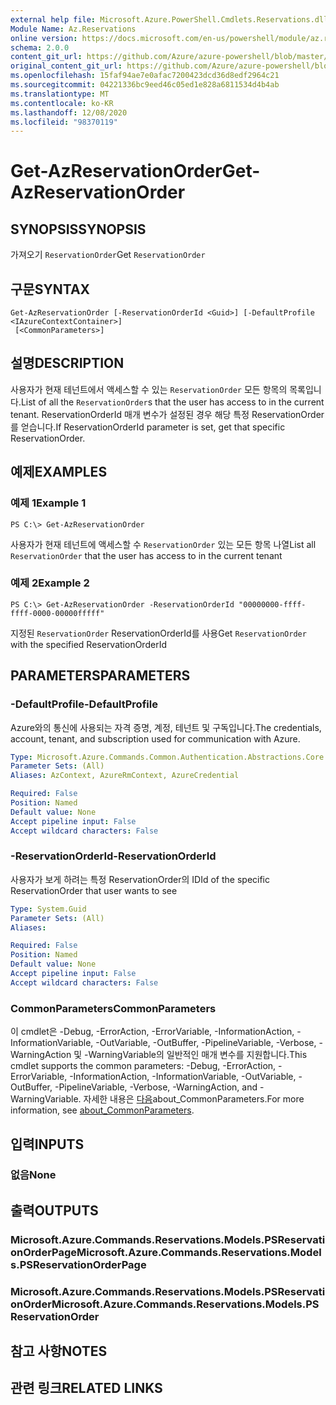 ```yaml
---
external help file: Microsoft.Azure.PowerShell.Cmdlets.Reservations.dll-Help.xml
Module Name: Az.Reservations
online version: https://docs.microsoft.com/en-us/powershell/module/az.reservations/get-azreservationorder
schema: 2.0.0
content_git_url: https://github.com/Azure/azure-powershell/blob/master/src/Reservations/Reservations/help/Get-AzReservationOrder.md
original_content_git_url: https://github.com/Azure/azure-powershell/blob/master/src/Reservations/Reservations/help/Get-AzReservationOrder.md
ms.openlocfilehash: 15faf94ae7e0afac7200423dcd36d8edf2964c21
ms.sourcegitcommit: 04221336bc9eed46c05ed1e828a6811534d4b4ab
ms.translationtype: MT
ms.contentlocale: ko-KR
ms.lasthandoff: 12/08/2020
ms.locfileid: "98370119"
---
```

# <span data-ttu-id="f6df9-101">Get-AzReservationOrder</span><span class="sxs-lookup"><span data-stu-id="f6df9-101">Get-AzReservationOrder</span></span>

## <span data-ttu-id="f6df9-102">SYNOPSIS</span><span class="sxs-lookup"><span data-stu-id="f6df9-102">SYNOPSIS</span></span>
<span data-ttu-id="f6df9-103">가져오기 `ReservationOrder`</span><span class="sxs-lookup"><span data-stu-id="f6df9-103">Get `ReservationOrder`</span></span>

## <span data-ttu-id="f6df9-104">구문</span><span class="sxs-lookup"><span data-stu-id="f6df9-104">SYNTAX</span></span>

```
Get-AzReservationOrder [-ReservationOrderId <Guid>] [-DefaultProfile <IAzureContextContainer>]
 [<CommonParameters>]
```

## <span data-ttu-id="f6df9-105">설명</span><span class="sxs-lookup"><span data-stu-id="f6df9-105">DESCRIPTION</span></span>
<span data-ttu-id="f6df9-106">사용자가 현재 테넌트에서 액세스할 수 있는 `ReservationOrder` 모든 항목의 목록입니다.</span><span class="sxs-lookup"><span data-stu-id="f6df9-106">List of all the `ReservationOrder`s that the user has access to in the current tenant.</span></span> <span data-ttu-id="f6df9-107">ReservationOrderId 매개 변수가 설정된 경우 해당 특정 ReservationOrder를 얻습니다.</span><span class="sxs-lookup"><span data-stu-id="f6df9-107">If ReservationOrderId parameter is set, get that specific ReservationOrder.</span></span>

## <span data-ttu-id="f6df9-108">예제</span><span class="sxs-lookup"><span data-stu-id="f6df9-108">EXAMPLES</span></span>

### <span data-ttu-id="f6df9-109">예제 1</span><span class="sxs-lookup"><span data-stu-id="f6df9-109">Example 1</span></span>
```
PS C:\> Get-AzReservationOrder
```

<span data-ttu-id="f6df9-110">사용자가 현재 테넌트에 액세스할 수 `ReservationOrder` 있는 모든 항목 나열</span><span class="sxs-lookup"><span data-stu-id="f6df9-110">List all `ReservationOrder` that the user has access to in the current tenant</span></span>

### <span data-ttu-id="f6df9-111">예제 2</span><span class="sxs-lookup"><span data-stu-id="f6df9-111">Example 2</span></span>
```
PS C:\> Get-AzReservationOrder -ReservationOrderId "00000000-ffff-ffff-0000-00000fffff"
```

<span data-ttu-id="f6df9-112">지정된 `ReservationOrder` ReservationOrderId를 사용</span><span class="sxs-lookup"><span data-stu-id="f6df9-112">Get `ReservationOrder` with the specified ReservationOrderId</span></span>

## <span data-ttu-id="f6df9-113">PARAMETERS</span><span class="sxs-lookup"><span data-stu-id="f6df9-113">PARAMETERS</span></span>

### <span data-ttu-id="f6df9-114">-DefaultProfile</span><span class="sxs-lookup"><span data-stu-id="f6df9-114">-DefaultProfile</span></span>
<span data-ttu-id="f6df9-115">Azure와의 통신에 사용되는 자격 증명, 계정, 테넌트 및 구독입니다.</span><span class="sxs-lookup"><span data-stu-id="f6df9-115">The credentials, account, tenant, and subscription used for communication with Azure.</span></span>

```yaml
Type: Microsoft.Azure.Commands.Common.Authentication.Abstractions.Core.IAzureContextContainer
Parameter Sets: (All)
Aliases: AzContext, AzureRmContext, AzureCredential

Required: False
Position: Named
Default value: None
Accept pipeline input: False
Accept wildcard characters: False
```

### <span data-ttu-id="f6df9-116">-ReservationOrderId</span><span class="sxs-lookup"><span data-stu-id="f6df9-116">-ReservationOrderId</span></span>
<span data-ttu-id="f6df9-117">사용자가 보게 하려는 특정 ReservationOrder의 ID</span><span class="sxs-lookup"><span data-stu-id="f6df9-117">Id of the specific ReservationOrder that user wants to see</span></span>

```yaml
Type: System.Guid
Parameter Sets: (All)
Aliases:

Required: False
Position: Named
Default value: None
Accept pipeline input: False
Accept wildcard characters: False
```

### <span data-ttu-id="f6df9-118">CommonParameters</span><span class="sxs-lookup"><span data-stu-id="f6df9-118">CommonParameters</span></span>
<span data-ttu-id="f6df9-119">이 cmdlet은 -Debug, -ErrorAction, -ErrorVariable, -InformationAction, -InformationVariable, -OutVariable, -OutBuffer, -PipelineVariable, -Verbose, -WarningAction 및 -WarningVariable의 일반적인 매개 변수를 지원합니다.</span><span class="sxs-lookup"><span data-stu-id="f6df9-119">This cmdlet supports the common parameters: -Debug, -ErrorAction, -ErrorVariable, -InformationAction, -InformationVariable, -OutVariable, -OutBuffer, -PipelineVariable, -Verbose, -WarningAction, and -WarningVariable.</span></span> <span data-ttu-id="f6df9-120">자세한 내용은 [다음](http://go.microsoft.com/fwlink/?LinkID=113216)about_CommonParameters.</span><span class="sxs-lookup"><span data-stu-id="f6df9-120">For more information, see [about_CommonParameters](http://go.microsoft.com/fwlink/?LinkID=113216).</span></span>

## <span data-ttu-id="f6df9-121">입력</span><span class="sxs-lookup"><span data-stu-id="f6df9-121">INPUTS</span></span>

### <span data-ttu-id="f6df9-122">없음</span><span class="sxs-lookup"><span data-stu-id="f6df9-122">None</span></span>

## <span data-ttu-id="f6df9-123">출력</span><span class="sxs-lookup"><span data-stu-id="f6df9-123">OUTPUTS</span></span>

### <span data-ttu-id="f6df9-124">Microsoft.Azure.Commands.Reservations.Models.PSReservationOrderPage</span><span class="sxs-lookup"><span data-stu-id="f6df9-124">Microsoft.Azure.Commands.Reservations.Models.PSReservationOrderPage</span></span>

### <span data-ttu-id="f6df9-125">Microsoft.Azure.Commands.Reservations.Models.PSReservationOrder</span><span class="sxs-lookup"><span data-stu-id="f6df9-125">Microsoft.Azure.Commands.Reservations.Models.PSReservationOrder</span></span>

## <span data-ttu-id="f6df9-126">참고 사항</span><span class="sxs-lookup"><span data-stu-id="f6df9-126">NOTES</span></span>

## <span data-ttu-id="f6df9-127">관련 링크</span><span class="sxs-lookup"><span data-stu-id="f6df9-127">RELATED LINKS</span></span>
